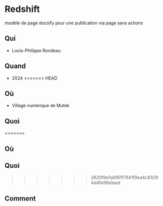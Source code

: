 # Redshift
modèle de page docsify pour une publication via page sans actions 


## Qui
  - Louis-Philippe Rondeau

## Quand
  - 2024
<<<<<<< HEAD
## Où
  - Village numérique de Mutek
## Quoi
  
=======

## Où

## Quoi

>>>>>>> 2820f9e1dd161f7941f9ea4c83294d4fe69a1aed
## Comment
